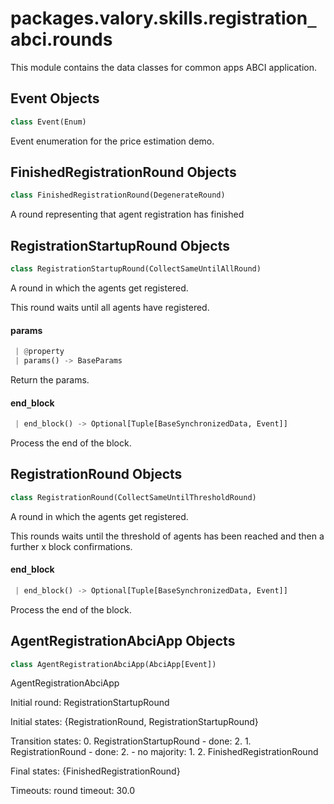 <a name="packages.valory.skills.registration_abci.rounds"></a>
# packages.valory.skills.registration`_`abci.rounds

This module contains the data classes for common apps ABCI application.

<a name="packages.valory.skills.registration_abci.rounds.Event"></a>
## Event Objects

```python
class Event(Enum)
```

Event enumeration for the price estimation demo.

<a name="packages.valory.skills.registration_abci.rounds.FinishedRegistrationRound"></a>
## FinishedRegistrationRound Objects

```python
class FinishedRegistrationRound(DegenerateRound)
```

A round representing that agent registration has finished

<a name="packages.valory.skills.registration_abci.rounds.RegistrationStartupRound"></a>
## RegistrationStartupRound Objects

```python
class RegistrationStartupRound(CollectSameUntilAllRound)
```

A round in which the agents get registered.

This round waits until all agents have registered.

<a name="packages.valory.skills.registration_abci.rounds.RegistrationStartupRound.params"></a>
#### params

```python
 | @property
 | params() -> BaseParams
```

Return the params.

<a name="packages.valory.skills.registration_abci.rounds.RegistrationStartupRound.end_block"></a>
#### end`_`block

```python
 | end_block() -> Optional[Tuple[BaseSynchronizedData, Event]]
```

Process the end of the block.

<a name="packages.valory.skills.registration_abci.rounds.RegistrationRound"></a>
## RegistrationRound Objects

```python
class RegistrationRound(CollectSameUntilThresholdRound)
```

A round in which the agents get registered.

This rounds waits until the threshold of agents has been reached
and then a further x block confirmations.

<a name="packages.valory.skills.registration_abci.rounds.RegistrationRound.end_block"></a>
#### end`_`block

```python
 | end_block() -> Optional[Tuple[BaseSynchronizedData, Event]]
```

Process the end of the block.

<a name="packages.valory.skills.registration_abci.rounds.AgentRegistrationAbciApp"></a>
## AgentRegistrationAbciApp Objects

```python
class AgentRegistrationAbciApp(AbciApp[Event])
```

AgentRegistrationAbciApp

Initial round: RegistrationStartupRound

Initial states: {RegistrationRound, RegistrationStartupRound}

Transition states:
    0. RegistrationStartupRound
        - done: 2.
    1. RegistrationRound
        - done: 2.
        - no majority: 1.
    2. FinishedRegistrationRound

Final states: {FinishedRegistrationRound}

Timeouts:
    round timeout: 30.0

